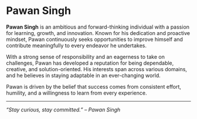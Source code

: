 # Pawan Singh

**Pawan Singh** is an ambitious and forward-thinking individual with a passion for learning, growth, and innovation. Known for his dedication and proactive mindset, Pawan continuously seeks opportunities to improve himself and contribute meaningfully to every endeavor he undertakes.

With a strong sense of responsibility and an eagerness to take on challenges, Pawan has developed a reputation for being dependable, creative, and solution-oriented. His interests span across various domains, and he believes in staying adaptable in an ever-changing world.

Pawan is driven by the belief that success comes from consistent effort, humility, and a willingness to learn from every experience.

---

*“Stay curious, stay committed.” – Pawan Singh*

